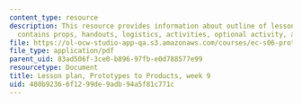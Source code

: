 ```yaml
---
content_type: resource
description: This resource provides information about outline of lesson plan which
  contains props, handouts, logistics, activities, optional activity, and homework.
file: https://ol-ocw-studio-app-qa.s3.amazonaws.com/courses/ec-s06-prototypes-to-products-fall-2005/480b92366f1299de9adb94a5f81c771c_MITEC_S06F05_lp9_2.pdf
file_type: application/pdf
parent_uid: 83ad506f-3ce0-b896-97fb-e0d788577e99
resourcetype: Document
title: Lesson plan, Prototypes to Products, week 9
uid: 480b9236-6f12-99de-9adb-94a5f81c771c
---
```

